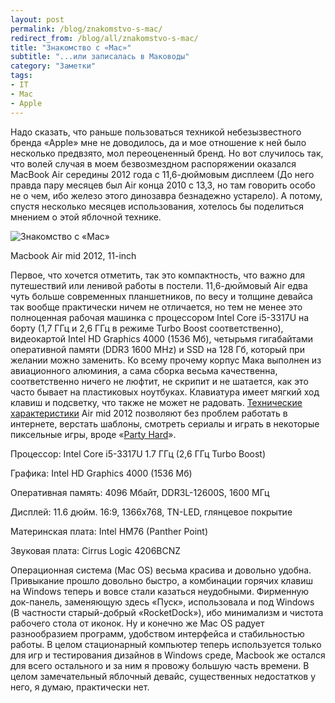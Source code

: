 ```yaml
---
layout: post
permalink: /blog/znakomstvo-s-mac/
redirect_from: /blog/all/znakomstvo-s-mac/
title: "Знакомство с «Mac»"
subtitle: "...или записалась в Маководы"
category: "Заметки"
tags:
- IT
- Mac
- Apple
---
```


Надо сказать, что раньше пользоваться техникой небезызвестного бренда «Apple» мне не доводилось, да и мое отношение к ней было несколько предвзято, мол переоцененный бренд. Но вот случилось так, что волей случая в моем безвозмездном распоряжении оказался MacBook Air середины 2012 года с 11,6-дюймовым дисплеем (До него правда пару месяцев был Air конца 2010 с 13,3, но там говорить особо не о чем, ибо железо этого динозавра безнадежно устарело). А потому, спустя несколько месяцев использования, хотелось бы поделиться мнением о этой яблочной технике.

![Знакомство с «Mac»](http://i.imgur.com/vHfRQ82.png)

<p caption>Macbook Air mid 2012, 11-inch</p>

<p main>Первое, что хочется отметить, так это компактность, что важно для путешествий или ленивой работы в постели. 11,6-дюймовый Air едва чуть больше современных планшетников, по весу и толщине девайса так вообще практически ничем не отличается, но тем не менее это полноценная рабочая машинка с процессором Intel Core i5-3317U на борту (1,7 ГГц и 2,6 ГГц в режиме Turbo Boost соответственно), видеокартой Intel HD Graphics 4000 (1536 Мб), четырьмя гигабайтами оперативной памяти (DDR3 1600 MHz) и SSD на 128 Гб, который при желании можно заменить. Ко всему прочему корпус Мака выполнен из авиационного алюминия, а сама сборка весьма качественна, соответственно ничего не люфтит, не скрипит и не шатается, как это часто бывает на пластиковых ноутбуках. Клавиатура имеет мягкий ход клавиш и подсветку, что также не может не радовать. <a href="https://support.apple.com/kb/sp650?locale=ru_RU">Технические характеристики</a> Air mid 2012 позволяют без проблем работать в интернете, верстать шаблоны, смотреть сериалы и играть в некоторые пиксельные игры, вроде «<a href="{{site.baseurl}}/blog/party-hard/">Party Hard</a>».</p>

<div aside>
<p>Процессор: Intel Core i5-3317U 1.7 ГГц (2,6 ГГц Turbo Boost)</p>
<p>Графика: Intel HD Graphics 4000 (1536 Мб)</p>
<p>Оперативная память: 4096 Мбайт, DDR3L-12600S, 1600 МГц</p>
<p>Дисплей: 11.6 дюйм. 16:9, 1366x768, TN-LED, глянцевое покрытие</p>
<p>Материнская плата: Intel HM76 (Panther Point)</p>
<p>Звуковая плата: Cirrus Logic 4206BCNZ</p>
</div>

Операционная система (Mac OS) весьма красива и довольно удобна. Привыкание прошло довольно быстро, а комбинации горячих клавиш на Windows теперь и вовсе стали казаться неудобными. Фирменную док-панель, заменяющую здесь «Пуск», использовала и под Windows (В частности старый-добрый «RocketDock»), ибо минимализм и чистота рабочего стола от иконок. Ну и конечно же Mac OS радует разнообразием программ, удобством интерфейса и стабильностью работы. В целом стационарный компьютер теперь используется только для игр и тестирования дизайнов в Windows среде, Macbook же остался для всего остального и за ним я провожу большую часть времени. В целом замечательный яблочный девайс, существенных недостатков у него, я думаю, практически нет.